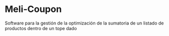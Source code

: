# Meli-Coupon
Software para la gestión de la optimización de la sumatoria de un listado de productos dentro de un tope dado

